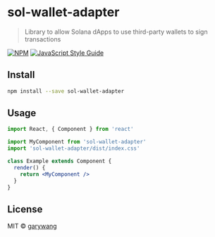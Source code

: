 # sol-wallet-adapter

> Library to allow Solana dApps to use third-party wallets to sign transactions

[![NPM](https://img.shields.io/npm/v/sol-wallet-adapter.svg)](https://www.npmjs.com/package/sol-wallet-adapter) [![JavaScript Style Guide](https://img.shields.io/badge/code_style-standard-brightgreen.svg)](https://standardjs.com)

## Install

```bash
npm install --save sol-wallet-adapter
```

## Usage

```jsx
import React, { Component } from 'react'

import MyComponent from 'sol-wallet-adapter'
import 'sol-wallet-adapter/dist/index.css'

class Example extends Component {
  render() {
    return <MyComponent />
  }
}
```

## License

MIT © [garywang](https://github.com/garywang)
